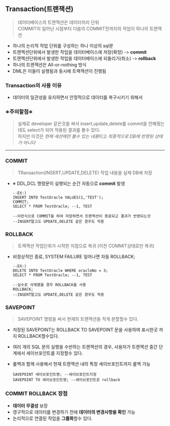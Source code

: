 ## Transaction(트랜잭션)
>데이터베이스의 트랜잭션은 데이터처리 단위<br>COMMIT이 일어난 시점부터 다음의 COMMIT전까지의 작업이 하나의 트랜잭션
- 하나의 논리적 작업 단위를 구성하는 하나 이상의 sql문
- 트랜젝션단위에서 발생한 작업을 데이터베이스에 저장(확정)  -> **commit**
- 트랜젝션단위에서 발생한 작업을 데이터베이스에 되돌리기(취소) -> **rollback**
- 하나의 트랜젝션은  All-or-nothing 방식
- DML은 이들이 실행됨과 동시에 트랙잭션이 진행됨
### Transaction의 사용 이유
- 데이터의 일관성을 유지하면서 안정적으로 데이터를 복구시키기 위해서
### ※주의할점※

>실제로 developer 같은것을 써서 insert,update,delete를 commit을 안해줫는데도 select가 되어 적용된 결과를 볼수 있다.<br>
하지만 이것은 *현재 세션에만 볼수 있는 내용*이고 *최종적으로 DB에 반영된 상태가 아니다*
---
### COMMIT
>TRansaction(INSERT,UPDATE,DELETE) 작업 내용을 실제 DB에 저장
- ※ DDL,DCL 명령문이 실행되는 순간 자동으로 **commit** 발생 

    ```
    --EX:)
    INSERT INTO TestOracle VALUES(1,'TEST');
    COMMIT;
    SELECT * FROM TestOracle; --1, TEST
    
    --이런식으로 COMMIT을 하여 저장하면서 트랜잭션이 종료되고 결과가 반영되는것
    --INSERT말고도 UPDATE,DELETE 같은 경우도 적용

    ```
### ROLLBACK
>트랙잭션 작업단위가 시작한 지점으로 복귀 (이전 COMMIT상태로만 복귀)
- 비정상적인 종료, SYSTEM FAILURE 일어나면 자동 ROLLBACK;

    ```
    --EX:)
    DELETE INTO TestOracle WHERE oracleNo = 3;
    SELECT * FROM TestOracle; --1, TEST

    --실수로 삭제했을 경우 ROLLBACK을 사용
    ROLLBACK;
    --INSERT말고도 UPDATE,DELETE 같은 경우도 적용

    ```
### SAVEPOINT
>SAVEPOINT 명령을 써서 현재의 트랜잭션을 작게 분할할수 있다.
- 저장된 SAVEPOINT는 ROLLBACK TO SAVEPOINT 문을 사용하여 표시한곳 까지 ROLLBACK할수있다.
- 여러 개의 SQL 문의 실행을 수반하는 트랜잭션의 경우, 사용자가 트랜잭션 중간 단계에서 세이브포인트를 지정할수 있다.
- 롤백과 함께 사용해서 현재 트랜잭션 내의 특정 세이브포인트까지 롤백 가능

    ```
    SAVEPOINT 세이브포인트명; --세이브포인트지정
    SAVEPOINT TO 세이브포인트명; --세이브포인트로 rollback
    ```
### COMMIT ROLLBACK 장점
- **데이터 무결성** 보장
- 영구적으로 데이터를 변경하기 전에 **데이터의 변경사항을 확인** 가능
- 논리적으로 연결된 작업을 **그룹화**할수 있다.